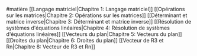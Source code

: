 #matière 
[[Langage matriciel|Chapitre 1: Langage matriciel]]
[[Opérations sur les matrices|Chapitre 2: Opérations sur les matrices]]
[[Déterminant et matrice inverse|Chapitre 3: Déterminant et matrice inverse]]
[[Résolution de systèmes d'équations linéaires|Chapitre 4: Résolution de systèmes d'équations linéaires]]
[[Vecteurs du plan|Chapitre 5: Vecteurs du plan]]
[[Droites du plan|Chapitre 6: Droites du plan]]
[[Vecteur de R3 et Rn|Chapitre 8: Vecteur de R3 et Rn]]

